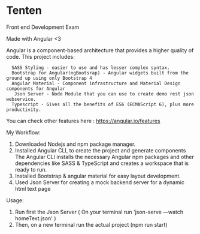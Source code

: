 # Tenten
Front end Development Exam

Made with Angular <3

  Angular is a component-based architecture that provides a higher quality of code.
  This project includes:
    
      SASS Styling - easier to use and has lesser complex syntax.
      Bootstrap for Angular(ngBootsrap) - Angular widgets built from the ground up using only Bootstrap 4         
      Angular Material - Component infrastructure and Material Design components for Angular
	   Json Server - Node Module that you can use to create demo rest json webservice.
      Typescript - Gives all the benefits of ES6 (ECMAScript 6), plus more productivity.
You can check other features here : https://angular.io/features      

My Workflow:
1. Downloaded Nodejs and npm package manager.
2. Installed Angular CLI, to create the project and generate components
  The Angular CLI installs the necessary Angular npm packages and other dependencies like SASS & TypeScript and creates a workspace that is ready to run.
3. Installed Bootstrap & angular material for easy layout development.
4. Used Json Server for creating a mock backend server for a dynamic html text page

Usage:
1. Run first the Json Server
( On your terminal run 'json-serve —watch homeText.json' )
2. Then, on a new terminal run the actual project (npm run start)

    
